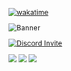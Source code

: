 [![wakatime](https://wakatime.com/badge/user/ce718539-8714-491d-b347-3f05f4fbed81.svg)](https://wakatime.com/@ce718539-8714-491d-b347-3f05f4fbed81)

![Banner](https://api.mcbanners.com/banner/saved/ihvSBorphvxZvg.png)

<a href="https://discord.gg/MpFQ96y8pR">
    <img src="https://discordapp.com/api/guilds/910934545770115073/widget.png?style=banner3" alt="Discord Invite"/>
  </a>
</p>

![](https://github-profile-summary-cards.vercel.app/api/cards/stats?username=sxntido&theme=github_dark)
![](https://github-profile-summary-cards.vercel.app/api/cards/repos-per-language?username=sxntido&theme=github_dark) 
![](https://github-profile-summary-cards.vercel.app/api/cards/profile-details?username=sxntido&theme=github_dark)
